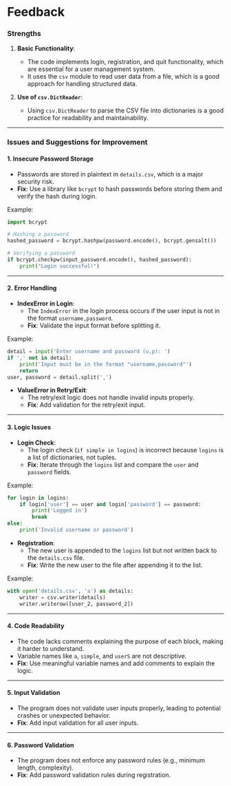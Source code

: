 # Feedback

### **Strengths**
1. **Basic Functionality**:
   - The code implements login, registration, and quit functionality, which are essential for a user management system.
   - It uses the `csv` module to read user data from a file, which is a good approach for handling structured data.

2. **Use of `csv.DictReader`**:
   - Using `csv.DictReader` to parse the CSV file into dictionaries is a good practice for readability and maintainability.

---

### **Issues and Suggestions for Improvement**

#### 1. **Insecure Password Storage**
   - Passwords are stored in plaintext in `details.csv`, which is a major security risk.
   - **Fix**: Use a library like `bcrypt` to hash passwords before storing them and verify the hash during login.

   Example:
   ```python
   import bcrypt

   # Hashing a password
   hashed_password = bcrypt.hashpw(password.encode(), bcrypt.gensalt())

   # Verifying a password
   if bcrypt.checkpw(input_password.encode(), hashed_password):
       print("Login successful!")
   ```

---

#### 2. **Error Handling**
   - **IndexError in Login**:
     - The `IndexError` in the login process occurs if the user input is not in the format `username,password`.
     - **Fix**: Validate the input format before splitting it.

   Example:
   ```python
   detail = input('Enter username and password (u,p): ')
   if ',' not in detail:
       print('Input must be in the format "username,password"')
       return
   user, password = detail.split(',')
   ```

   - **ValueError in Retry/Exit**:
     - The retry/exit logic does not handle invalid inputs properly.
     - **Fix**: Add validation for the retry/exit input.

---

#### 3. **Logic Issues**
   - **Login Check**:
     - The login check (`if simple in logins`) is incorrect because `logins` is a list of dictionaries, not tuples.
     - **Fix**: Iterate through the `logins` list and compare the `user` and `password` fields.

   Example:
   ```python
   for login in logins:
       if login['user'] == user and login['password'] == password:
           print('Logged in')
           break
   else:
       print('Invalid username or password')
   ```

   - **Registration**:
     - The new user is appended to the `logins` list but not written back to the `details.csv` file.
     - **Fix**: Write the new user to the file after appending it to the list.

   Example:
   ```python
   with open('details.csv', 'a') as details:
       writer = csv.writer(details)
       writer.writerow([user_2, password_2])
   ```

---

#### 4. **Code Readability**
   - The code lacks comments explaining the purpose of each block, making it harder to understand.
   - Variable names like `a`, `simple`, and `userS` are not descriptive.
   - **Fix**: Use meaningful variable names and add comments to explain the logic.

---

#### 5. **Input Validation**
   - The program does not validate user inputs properly, leading to potential crashes or unexpected behavior.
   - **Fix**: Add input validation for all user inputs.

---

#### 6. **Password Validation**
   - The program does not enforce any password rules (e.g., minimum length, complexity).
   - **Fix**: Add password validation rules during registration.